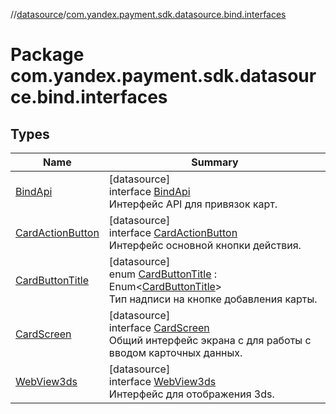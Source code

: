 //[datasource](../../index.md)/[com.yandex.payment.sdk.datasource.bind.interfaces](index.md)

# Package com.yandex.payment.sdk.datasource.bind.interfaces

## Types

| Name | Summary |
|---|---|
| [BindApi](-bind-api/index.md) | [datasource]<br>interface [BindApi](-bind-api/index.md)<br>Интерфейс API для привязок карт. |
| [CardActionButton](-card-action-button/index.md) | [datasource]<br>interface [CardActionButton](-card-action-button/index.md)<br>Интерфейс основной кнопки действия. |
| [CardButtonTitle](-card-button-title/index.md) | [datasource]<br>enum [CardButtonTitle](-card-button-title/index.md) : Enum<[CardButtonTitle](-card-button-title/index.md)> <br>Тип надписи на кнопке добавления карты. |
| [CardScreen](-card-screen/index.md) | [datasource]<br>interface [CardScreen](-card-screen/index.md)<br>Общий интерфейс экрана с для работы с вводом карточных данных. |
| [WebView3ds](-web-view3ds/index.md) | [datasource]<br>interface [WebView3ds](-web-view3ds/index.md)<br>Интерфейс для отображения 3ds. |

